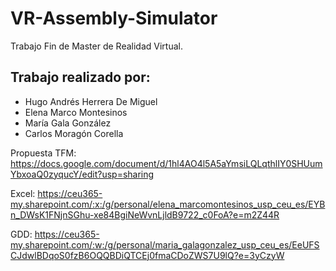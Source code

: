 # VR-Assembly-Simulator
Trabajo Fin de Master de Realidad Virtual.

## Trabajo realizado por:

- Hugo Andrés Herrera De Miguel
- Elena Marco Montesinos
- María Gala González
- Carlos Moragón Corella

Propuesta TFM:
https://docs.google.com/document/d/1hl4AO4l5A5aYmsiLQLqthlIY0SHUumYbxoaQ0zyqucY/edit?usp=sharing

Excel:
https://ceu365-my.sharepoint.com/:x:/g/personal/elena_marcomontesinos_usp_ceu_es/EYBn_DWsK1FNjnSGhu-xe84BgiNeWvnLjldB9722_c0FoA?e=m2Z44R

GDD:
https://ceu365-my.sharepoint.com/:w:/g/personal/maria_galagonzalez_usp_ceu_es/EeUFSCJdwlBDqoS0fzB6OQQBDiQTCEj0fmaCDoZWS7U9lQ?e=3yCzyW
